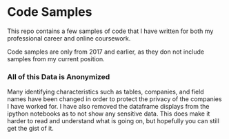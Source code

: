 # Code Samples

This repo contains a few samples of code that I have written for both my professional career and
online coursework.

Code samples are only from 2017 and earlier, as they don not include samples from my current position.

### All of this Data is Anonymized
Many identifying characteristics such as tables, companies, and field names have been changed in
order to protect the privacy of the companies I have worked for.  I have also removed the
dataframe displays from the ipython notebooks as to not show any sensitive data.
This does make it harder to read and understand what is going on, but hopefully
you can still get the gist of it.
